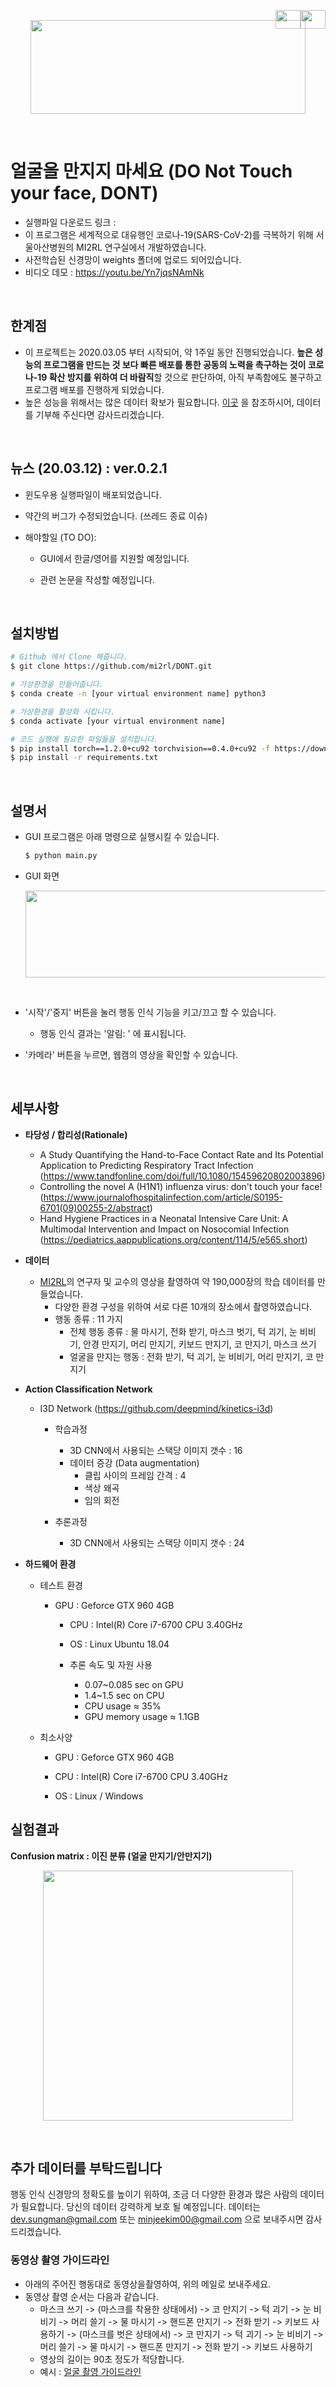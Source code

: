 <div style="width:40px;height:30px;float:right;">
    <p align="right"><a href="https://github.com/mi2rl/DONT/blob/master/README_ENG.md"><img src='./imgs/america.png' width="40" height="30"></a></p>
</div>
<div style="width:40px;height:30px;float:right;">
    <p align="right"><a href="https://github.com/mi2rl/DONT/blob/master/README.md"><img src='./imgs/korea.png' width="40" height="30"></a></p>
</div>

<p align="center"><img src='./imgs/MI2RL_logo.png' width="440" height="150"></p>
<br>

# 얼굴을 만지지 마세요 (DO Not Touch your face, DONT)

* 실행파일 다운로드 링크 : 
* 이 프로그램은 세계적으로 대유행인 코로나-19(SARS-CoV-2)를 극복하기 위해 서울아산병원의 MI2RL 연구실에서 개발하였습니다.  
* 사전학습된 신경망이 weights 폴더에 업로드 되어있습니다. 
* 비디오 데모  : https://youtu.be/Yn7jqsNAmNk

<br>

## 한계점

* 이 프로젝트는 2020.03.05 부터 시작되어, 약 1주일 동안 진행되었습니다. **높은 성능의 프로그램을 만드는 것 보다 빠른 배포를 통한 공동의 노력을 촉구하는 것이 코로나-19 확산 방지를 위하여 더 바람직**할 것으로 판단하여, 아직 부족함에도 불구하고 프로그램 배포를 진행하게 되었습니다. 
* 높은 성능을 위해서는 많은 데이터 확보가 필요합니다. [이곳](#추가-데이터를-부탁드립니다) 을 참조하시어, 데이터를 기부해 주신다면 감사드리겠습니다. 



<br>

## 뉴스 (20.03.12) : ver.0.2.1 

* 윈도우용 실행파일이 배포되었습니다. 

* 약간의 버그가 수정되었습니다. (쓰레드 종료 이슈)

* 해야할일 (TO DO):

  * GUI에서 한글/영어를 지원할 예정입니다. 

  * 관련 논문을 작성할 예정입니다. 

    

<br>

## 설치방법

```bash
# Github 에서 Clone 해줍니다.
$ git clone https://github.com/mi2rl/DONT.git

# 가상환경을 만들어줍니다. 
$ conda create -n [your virtual environment name] python3

# 가상환경을 활성화 시킵니다.
$ conda activate [your virtual environment name]

# 코드 실행에 필요한 파일들을 설치합니다. 
$ pip install torch==1.2.0+cu92 torchvision==0.4.0+cu92 -f https://download.pytorch.org/whl/torch_stable.html
$ pip install -r requirements.txt
```

  <br>


## 설명서

* GUI 프로그램은 아래 명령으로 실행시킬 수 있습니다. 

  ```bash
  $ python main.py
  ```



* GUI 화면

  <p align="center"><img src='./imgs/GUI.png' width="500" height="139"></p><br>  
* '시작'/'중지' 버튼을 눌러 행동 인식 기능을 키고/끄고 할 수 있습니다. 
  
  * 행동 인식 결과는 '알림: ' 에 표시됩니다. 
  
* '카메라' 버튼을 누르면, 웹캠의 영상을 확인할 수 있습니다. 

<br>


## 세부사항

* **타당성 / 합리성(Rationale)**
    * A Study Quantifying the Hand-to-Face Contact Rate and Its Potential Application to Predicting Respiratory Tract Infection (https://www.tandfonline.com/doi/full/10.1080/15459620802003896)
    * Controlling the novel A (H1N1) influenza virus: don't touch your face! (https://www.journalofhospitalinfection.com/article/S0195-6701(09)00255-2/abstract)
    * Hand Hygiene Practices in a Neonatal Intensive Care Unit: A Multimodal Intervention and Impact on Nosocomial Infection (https://pediatrics.aappublications.org/content/114/5/e565.short)  
      


* **데이터**
  * [MI2RL](https://mi2rl.co)의 연구자 및 교수의 영상을 촬영하여 약 190,000장의 학습 데이터를 만들었습니다. 
    * 다양한 환경 구성을 위하여 서로 다른 10개의 장소에서 촬영하였습니다.  
    * 행동 종류 : 11 가지
      * 전체 행동 종류 : 물 마시기, 전화 받기, 마스크 벗기, 턱 괴기, 눈 비비기, 안경 만지기, 머리 만지기, 키보드 만지기, 코 만지기, 마스크 쓰기
      * 얼굴을 만지는 행동 : 전화 받기, 턱 괴기, 눈 비비기, 머리 만지기, 코 만지기
  
* **Action Classification Network**
  * I3D Network (https://github.com/deepmind/kinetics-i3d)   
    * 학습과정
        * 3D CNN에서 사용되는 스택당 이미지 갯수 : 16
        * 데이터 증강 (Data augmentation)
          * 클립 사이의 프레임 간격 : 4
          * 색상 왜곡
          * 임의 회전
        
    * 추론과정
      * 3D CNN에서 사용되는 스택당 이미지 갯수 : 24
  
* **하드웨어 환경**

    * 테스트 환경
      
      * GPU : Geforce GTX 960 4GB
        * CPU : Intel(R) Core i7-6700 CPU 3.40GHz 
        * OS : Linux Ubuntu 18.04
        * 추론 속도 및 자원 사용
        
          * 0.07~0.085 sec on GPU
          * 1.4~1.5 sec on CPU
          * CPU usage  ≈ 35%  
          * GPU memory usage ≈  1.1GB
            
      
    * 최소사양
    
      * GPU : Geforce GTX 960 4GB
    
      * CPU : Intel(R) Core i7-6700 CPU 3.40GHz 
    
      * OS : Linux / Windows  
    

## 실험결과

**Confusion matrix : 이진 분류 (얼굴 만지기/안만지기)**
<br>

<p align="center"><img src='./imgs/result_confusion_binary.png' width="400" height="400"></p><br>

## 추가 데이터를 부탁드립니다

행동 인식 신경망의 정확도를 높이기 위하여, 조금 더 다양한 환경과 많은 사람의 데이터가 필요합니다. 
당신의 데이터 강력하게 보호 될 예정입니다. 데이터는 dev.sungman@gmail.com 또는 minjeekim00@gmail.com 으로 보내주시면 감사드리겠습니다. 



### 동영상 촬영 가이드라인

* 아래의 주어진 행동대로 동영상을촬영하여, 위의 메일로 보내주세요.
* 동영상 촬영 순서는 다음과 같습니다. 
  * 마스크 쓰기 -> (마스크를 착용한 상태에서) -> 코 만지기 -> 턱 괴기 -> 눈 비비기 -> 머리 쓸기 -> 물 마시기 -> 핸드폰 만지기 -> 전화 받기 -> 키보드 사용하기 -> (마스크를 벗은 상태에서) -> 코 만지기 -> 턱 괴기 -> 눈 비비기 -> 머리 쓸기 -> 물 마시기 -> 핸드폰 만지기 -> 전화 받기 -> 키보드 사용하기 
  * 영상의 길이는 90초 정도가 적당합니다. 
  * 예시 : [얼굴 촬영 가이드라인](https://youtu.be/NU5FlHp6Qgg )

<br>

